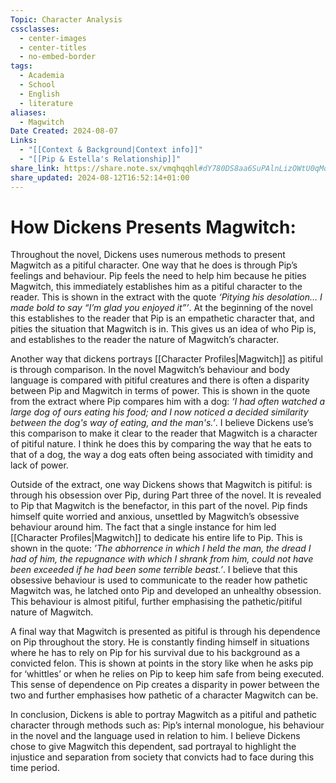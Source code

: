 ```yaml
---
Topic: Character Analysis
cssclasses:
  - center-images
  - center-titles
  - no-embed-border
tags:
  - Academia
  - School
  - English
  - literature
aliases:
  - Magwitch
Date Created: 2024-08-07
Links:
  - "[[Context & Background|Context info]]"
  - "[[Pip & Estella's Relationship]]"
share_link: https://share.note.sx/vmqhqqhl#dY780DS8aa6SuPAlnLizOWtU0qMoQSefdAGStcyQ7sY
share_updated: 2024-08-12T16:52:14+01:00
---
```

# How Dickens Presents Magwitch: 

Throughout the novel, Dickens uses numerous methods to present Magwitch as a pitiful character. One way that he does is through Pip’s feelings and behaviour. Pip feels the need to help him because he pities Magwitch, this immediately establishes him as a pitiful character to the reader. This is shown in the extract with the quote *‘Pitying his desolation… I made bold to say “I’m glad you enjoyed it”’*. At the beginning of the novel this establishes to the reader that Pip is an empathetic character that, and pities the situation that Magwitch is in. This gives us an idea of who Pip is, and establishes to the reader the nature of Magwitch’s character. 

Another way that dickens portrays [[Character Profiles|Magwitch]] as pitiful is through comparison. In the novel Magwitch’s behaviour and body language is compared with pitiful creatures and there is often a disparity between Pip and Magwitch in terms of power. This is shown in the quote from the extract where Pip compares him with a dog: *‘I had often watched a large dog of ours eating his food; and I now noticed a decided similarity between the dog's way of eating, and the man's.’*. I believe Dickens use’s this comparison to make it clear to the reader that Magwitch is a character of pitiful nature. I think he does this by comparing the way that he eats to that of a dog, the way a dog eats often being associated with timidity and lack of power. 

Outside of the extract, one way Dickens shows that Magwitch is pitiful: is through his obsession over Pip, during Part three of the novel. It is revealed to Pip that Magwitch is the benefactor, in this part of the novel. Pip finds himself quite worried and anxious, unsettled by Magwitch’s obsessive behaviour around him. The fact that a single instance for him led [[Character Profiles|Magwitch]] to dedicate his entire life to Pip. This is shown in the quote: *’The abhorrence in which I held the man, the dread I had of him, the repugnance with which I shrank from him, could not have been exceeded if he had been some terrible beast.’*. I believe that this obsessive behaviour is used to communicate to the reader how pathetic Magwitch was, he latched onto Pip and developed an unhealthy obsession. This behaviour is almost pitiful, further emphasising the pathetic/pitiful nature of Magwitch.

A final way that Magwitch is presented as pitiful is through his dependence on Pip throughout the story. He is constantly finding himself in situations where he has to rely on Pip for his survival due to his background as a convicted felon. This is shown at points in the story like when he asks pip for ‘whittles’ or when he relies on Pip to keep him safe from being executed. This sense of dependence on Pip creates a disparity in power between the two and further emphasises how pathetic of a character Magwitch can be. 

In conclusion, Dickens is able to portray Magwitch as a pitiful and pathetic character through methods such as: Pip’s internal monologue, his behaviour in the novel and the language used in relation to him. I believe Dickens chose to give Magwitch this dependent, sad portrayal to highlight the injustice and separation from society that convicts had to face during this time period. 
